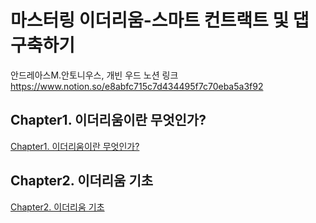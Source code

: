 # 마스터링 이더리움-스마트 컨트랙트 및 댑 구축하기
안드레아스M.안토니우스, 개빈 우드
노션 링크 https://www.notion.so/e8abfc715c7d434495f7c70eba5a3f92

## Chapter1. 이더리움이란 무엇인가?

[Chapter1. 이더리움이란 무엇인가?](https://github.com/gokite227/Mastering_Ethereum/tree/main/Chapter1)

## Chapter2. 이더리움 기초

[Chapter2. 이더리움 기초](https://www.notion.so/Chapter2-8891e43ca82948a9a30fbaba92cce798)
